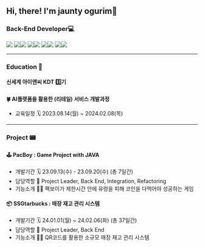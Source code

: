<h2> Hi, there! I'm jaunty ogurim👋 </h2>


<h3> Back-End Developer💻 </h3>
<img src="https://img.shields.io/badge/Java-007396?style=flat&logo=java&logoColor=white" /> <img src="https://img.shields.io/badge/SpringBoot-6DB33F?style=flat&logo=springboot&logoColor=white" /><img src="https://img.shields.io/badge/MySQL-4479A1?style=flat&logo=MySQL&logoColor=white" /> <img src="https://img.shields.io/badge/MyBatis-C4242B?style=flat&logo=MyBatis&logoColor=white" /><img src="https://img.shields.io/badge/ApacheMaven-C71A36?style=flat&logo=apachemaven&logoColor=white" /> <img src="https://img.shields.io/badge/Junit4-25A162?style=flat&logo=Junit4&logoColor=white" /><img src="https://img.shields.io/badge/Swagger-85EA2D?style=flat&logo=swagger&logoColor=white" /> <img src="https://img.shields.io/badge/Spring Security-6DB33F?style=flat&logo=Spring Security&logoColor=white" /><img src="https://img.shields.io/badge/JWT-4B4B77?style=flat&logo=JWT&logoColor=white" />
<hr/>

<h3> Education 📒 </h3>
<h4>신세계 아이앤씨 KDT 3️⃣기</h4>
<h4>🍀 AI플랫폼을 활용한 (리테일) 서비스 개발과정</h4>

-   교육일정 🗓️ 2023.08.14(월) ~ 2024.02.08(목)<br/>

<hr/>

<h3>  Project 📟 </h3>
<h4>🕹️ PacBoy : Game Project with JAVA</h4>

- 개발기간 🗓️ 23.09.13(수) - 23.09.20(수) (총 7일간)<br/>
- 담당역할 👻 Project Leader, Back End, Integration, Refactoring<br/>
- 기능소개 💁‍♀️ 팩보이가 제한시간 안에 유령을 피해 코인을 다먹어야 성공하는 게임<br/>

<h4>📦 SSGtarbucks : 매장 재고 관리 시스템</h4>

-  개발기간 🗓️ 24.01.01(월) ~ 24.02.06(화) (총 37일간)
-  담당역할 🐥 Project Leader, Back End
-  기능소개 💁‍♂️ QR코드를 활용한 소규모 매장 재고 관리 시스템

<!-- ![Ogurim's GitHub stats](https://github-readme-stats.vercel.app/api?username=ogurim&show_icons=true&theme=midnight-purple) -->
<!--
**kimjeongrim/kimjeongrim** is a ✨ _special_ ✨ repository because its `README.md` (this file) appears on your GitHub profile.

Here are some ideas to get you started:

- 🔭 I’m currently working on ...
- 🌱 I’m currently learning ...
- 👯 I’m looking to collaborate on ...
- 🤔 I’m looking for help with ...
- 💬 Ask me about ...
- 📫 How to reach me: ...
- 😄 Pronouns: ...
- ⚡ Fun fact: ...
-->
